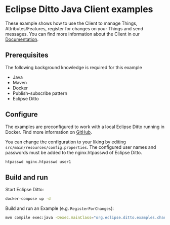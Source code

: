 # Eclipse Ditto Java Client examples

These example shows how to use the Client to manage Things, Attributes/Features, register for changes on your
 Things and send messages.
You can find more information about the Client in our [Documentation](https://www.eclipse.org/ditto/client-sdk-java.html).

## Prerequisites

The following background knowledge is required for this example
- Java
- Maven
- Docker
- Publish–subscribe pattern
- Eclipse Ditto


## Configure
The examples are preconfigured to work with a local Eclipse Ditto running in Docker. Find more information on
 [GitHub](https://github.com/eclipse/ditto/tree/master/deployment/docker).

You can change the configuration to your liking by editing `src/main/resources/config.properties`.
The configured user names and passwords must be added to the nginx.htpasswd of Eclipse Ditto.
```bash
htpasswd nginx.htpasswd user1
```


## Build and run
Start Eclipse Ditto:
```bash
docker-compose up -d
```

Build and run an Example (e.g. `RegisterForChanges`):
```bash
mvn compile exec:java -Dexec.mainClass="org.eclipse.ditto.examples.changes.RegisterForChanges"
```
